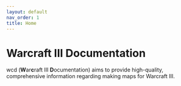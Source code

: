 ```yaml
---
layout: default
nav_order: 1
title: Home
---
```


# Warcraft III Documentation

wcd (**W**ar**c**raft III **D**ocumentation) aims to provide high-quality, comprehensive information regarding making maps for Warcraft III.